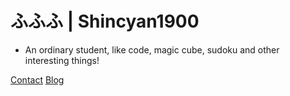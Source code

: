 <!-- _coverpage.md -->

# ふふふ | Shincyan1900

* An ordinary student, like code, magic cube, sudoku and other interesting things! 

[Contact](mailto:clyburnrowena@gmail.com)
[Blog](https://shincyan1900.github.io/blog)
